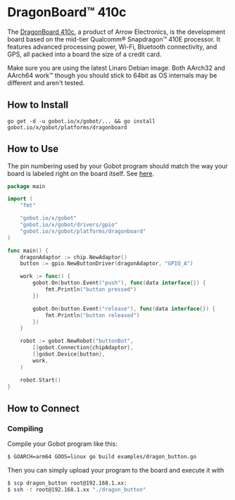 # DragonBoard™ 410c

The [DragonBoard 410c](http://www.96boards.org/product/dragonboard410c/), a product of Arrow Electronics, is the development board based on the mid-tier Qualcomm® Snapdragon™ 410E processor. It features advanced processing power, Wi-Fi, Bluetooth connectivity, and GPS, all packed into a board the size of a credit card.

Make sure you are using the latest Linaro Debian image. Both AArch32 and AArch64 work™ though you should stick to 64bit as OS internals may be different and aren't tested.

## How to Install
```
go get -d -u gobot.io/x/gobot/... && go install gobot.io/x/gobot/platforms/dragonboard
```

## How to Use

The pin numbering used by your Gobot program should match the way your board is labeled right on the board itself. See [here](https://www.96boards.org/db410c-getting-started/HardwareDocs/HWUserManual.md/).

```go
package main

import (
    "fmt"

    "gobot.io/x/gobot"
    "gobot.io/x/gobot/drivers/gpio"
    "gobot.io/x/gobot/platforms/dragonboard"
)

func main() {
    dragonAdaptor := chip.NewAdaptor()
    button := gpio.NewButtonDriver(dragonAdaptor, "GPIO_A")

    work := func() {
        gobot.On(button.Event("push"), func(data interface{}) {
            fmt.Println("button pressed")
        })

        gobot.On(button.Event("release"), func(data interface{}) {
            fmt.Println("button released")
        })
    }

    robot := gobot.NewRobot("buttonBot",
        []gobot.Connection{chipAdaptor},
        []gobot.Device{button},
        work,
    )

    robot.Start()
}
```

## How to Connect

### Compiling

Compile your Gobot program like this:

```bash
$ GOARCH=arm64 GOOS=linux go build examples/dragon_button.go
```

Then you can simply upload your program to the board and execute it with

```bash
$ scp dragon_button root@192.168.1.xx:
$ ssh -t root@192.168.1.xx "./dragon_button"
```
